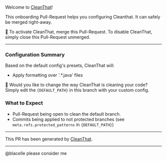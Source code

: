 Welcome to [CleanThat](https://github.com/solven-eu/cleanthat)!

This onboarding Pull-Request helps you configuring Cleanthat. It can safely be merged right-away.

:vertical_traffic_light: To activate CleanThat, merge this Pull-Request. To disable CleanThat, simply close this Pull-Request unmerged.

---

### Configuration Summary

Based on the default config's presets, CleanThat will:

- Apply formatting over '.*\.java' files

:abcd: Would you like to change the way CleanThat is cleaning your code? Simply edit the `{DEFAULT_PATH}` in this branch with your custom config.

### What to Expect

- Pull-Request being open to clean the default branch.
- Commits being applied to not protected branches (see `meta.refs.protected_patterns` in `{DEFAULT_PATH}`)

---

This PR has been generated by [CleanThat](https://github.com/solven-eu/cleanthat).

---

@blacelle please consider me
